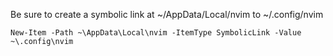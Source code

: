 Be sure to create a symbolic link at ~/AppData/Local/nvim to ~/.config/nvim

    New-Item -Path ~\AppData\Local\nvim -ItemType SymbolicLink -Value ~\.config\nvim
